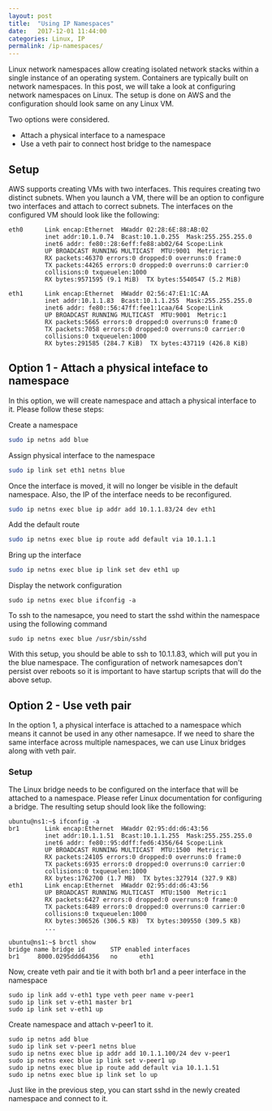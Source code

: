 ```yaml
---
layout: post
title:  "Using IP Namespaces"
date:   2017-12-01 11:44:00
categories: Linux, IP
permalink: /ip-namespaces/
---
```


Linux network namespaces allow creating isolated network stacks within a single instance of an operating system. Containers are typically built on network namespaces. In this post, we will take a look at configuring network namespaces on Linux. The setup is done on AWS and the configuration should look same on any Linux VM.

Two options were considered.
* Attach a physical interface to a namespace
* Use a veth pair to connect host bridge to the namespace

## Setup
AWS supports creating VMs with two interfaces. This requires creating two distinct subnets. When you launch a VM, there will be an option to configure two interfaces and attach to correct subnets. The interfaces on the configured VM should look like the following:

```
eth0      Link encap:Ethernet  HWaddr 02:28:6E:88:AB:02
          inet addr:10.1.0.74  Bcast:10.1.0.255  Mask:255.255.255.0
          inet6 addr: fe80::28:6eff:fe88:ab02/64 Scope:Link
          UP BROADCAST RUNNING MULTICAST  MTU:9001  Metric:1
          RX packets:46370 errors:0 dropped:0 overruns:0 frame:0
          TX packets:44265 errors:0 dropped:0 overruns:0 carrier:0
          collisions:0 txqueuelen:1000
          RX bytes:9571595 (9.1 MiB)  TX bytes:5540547 (5.2 MiB)

eth1      Link encap:Ethernet  HWaddr 02:56:47:E1:1C:AA
          inet addr:10.1.1.83  Bcast:10.1.1.255  Mask:255.255.255.0
          inet6 addr: fe80::56:47ff:fee1:1caa/64 Scope:Link
          UP BROADCAST RUNNING MULTICAST  MTU:9001  Metric:1
          RX packets:5665 errors:0 dropped:0 overruns:0 frame:0
          TX packets:7058 errors:0 dropped:0 overruns:0 carrier:0
          collisions:0 txqueuelen:1000
          RX bytes:291585 (284.7 KiB)  TX bytes:437119 (426.8 KiB)
```

## Option 1 - Attach a physical inteface to namespace
In this option, we will create namespace and attach a physical interface to it. Please follow these steps:

Create a namespace
```bash
sudo ip netns add blue
```
Assign physical interface to the namespace
```bash
sudo ip link set eth1 netns blue
```
Once the interface is moved, it will no longer be visible in the default namespace. Also, the IP of the interface needs to be reconfigured.

```bash
sudo ip netns exec blue ip addr add 10.1.1.83/24 dev eth1
```
Add the default route
```bash
sudo ip netns exec blue ip route add default via 10.1.1.1
```

Bring up the interface
```bash
sudo ip netns exec blue ip link set dev eth1 up
```

Display the network configuration
```
sudo ip netns exec blue ifconfig -a

```

To ssh to the namesapce, you need to start the sshd within the namespace using the following command
```
sudo ip netns exec blue /usr/sbin/sshd
```
With this setup, you should be able to ssh to 10.1.1.83, which will put you in the blue namespace.
The configuration of network namesapces don't persist over reboots so it is important to have startup scripts that will do the above setup.

## Option 2 - Use veth pair

In the option 1, a physical interface is attached to a namespace which means it cannot be used in any other namesapce. If we need to share the same interface across multiple namespaces, we can use Linux bridges along with veth pair.

### Setup
The Linux bridge needs to be configured on the interface that will be attached to a namespace. Please refer Linux documentation for configuring a bridge. The resulting setup should look like the following:

```
ubuntu@ns1:~$ ifconfig -a
br1       Link encap:Ethernet  HWaddr 02:95:dd:d6:43:56
          inet addr:10.1.1.51  Bcast:10.1.1.255  Mask:255.255.255.0
          inet6 addr: fe80::95:ddff:fed6:4356/64 Scope:Link
          UP BROADCAST RUNNING MULTICAST  MTU:1500  Metric:1
          RX packets:24105 errors:0 dropped:0 overruns:0 frame:0
          TX packets:6935 errors:0 dropped:0 overruns:0 carrier:0
          collisions:0 txqueuelen:1000
          RX bytes:1762700 (1.7 MB)  TX bytes:327914 (327.9 KB)
eth1      Link encap:Ethernet  HWaddr 02:95:dd:d6:43:56
          UP BROADCAST RUNNING MULTICAST  MTU:1500  Metric:1
          RX packets:6427 errors:0 dropped:0 overruns:0 frame:0
          TX packets:6489 errors:0 dropped:0 overruns:0 carrier:0
          collisions:0 txqueuelen:1000
          RX bytes:306526 (306.5 KB)  TX bytes:309550 (309.5 KB)
          ...
```

```
ubuntu@ns1:~$ brctl show
bridge name	bridge id		STP enabled	interfaces
br1		8000.0295ddd64356	no		eth1
```
Now, create veth pair and tie it with both br1 and a peer interface in the namespace

```
sudo ip link add v-eth1 type veth peer name v-peer1
sudo ip link set v-eth1 master br1
sudo ip link set v-eth1 up
```
Create namespace and attach v-peer1 to it.
```
sudo ip netns add blue
sudo ip link set v-peer1 netns blue
sudo ip netns exec blue ip addr add 10.1.1.100/24 dev v-peer1
sudo ip netns exec blue ip link set v-peer1 up
sudo ip netns exec blue ip route add default via 10.1.1.51
sudo ip netns exec blue ip link set lo up
```

Just like in the previous step, you can start sshd in the newly created namespace and connect to it.  


